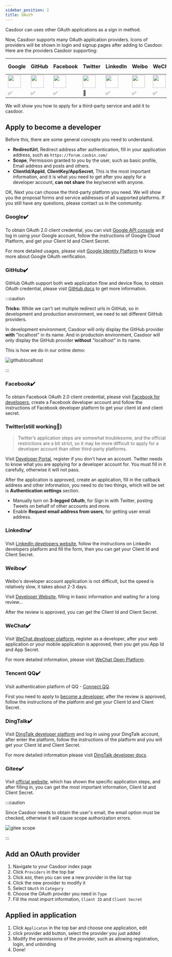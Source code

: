 ```yaml
---
sidebar_position: 2
title: OAuth
---
```


Casdoor can uses other OAuth applications as a sign in method.

Now, Casdoor supports many OAuth application providers. Icons of providers will be shown in login and signup pages after adding to Casdoor. Here are the providers Casdoor supporting:

|Google|GitHub|Facebook| Twitter | LinkedIn | Weibo | WeChat | Tencent QQ | Dingtalk | Gitee | Email | SMS |
| -- | -- | -- | -- | -- | -- | -- | -- | -- | -- | -- | -- |
|<img src="https://cdn.casbin.org/img/social_google.png" width="40"></img>|<img src="https://cdn.casbin.org/img/social_github.png" width="40"></img>|<img src="https://cdn.casbin.org/img/social_facebook.png" width="40"></img>|<img src="https://cdn.casbin.org/img/social_twitter.png" width="40"></img> |<img src="https://cdn.casbin.org/img/social_linkedin.png" width="40"></img>| <img src="https://cdn.casbin.org/img/social_weibo.png" width="40"></img> | <img src="https://cdn.casbin.org/img/social_wechat.png" width="40"></img> | <img src="https://cdn.casbin.org/img/social_qq.png" width="40"></img> | <img src="https://cdn.casbin.org/img/social_dingtalk.png" width="40"></img> | <img src="https://cdn.casbin.org/img/social_gitee.png" width="40"></img> | <img src="https://cdn.casbin.org/img/social_mail.png" width="40"></img> | <img src="https://cdn.casbin.org/img/social_msg.png" width="40"></img> |
|✅|✅|✅|🚧|✅|✅|✅|✅|✅|✅|✅|✅|

We will show you how to apply for a third-party service and add it to casdoor.

## Apply to become a developer

Before this, there are some general concepts you need to understand.

- **RedirectUrl**, Redirect address after authentication, fill in your application address, such as `https://forum.casbin.com/`
- **Scope**, Permission granted to you by the user, such as basic profile, Email address and posts and others.
- **ClientId/AppId**, **ClientKey/AppSecret**, This is the most important information, and it is what you need to get after you apply for a developer account, **can not share** the key/secret with anyone.

OK, Next you can choose the third-party platform you need. We will show you the proposal forms and service addresses of all supported platforms. If you still have any questions, please contact us in the community.

### Google:heavy_check_mark:

To obtain OAuth 2.0 client credential, you can visit [Google API console](https://console.developers.google.com) and log in using your Google account, follow the instructions of Google Cloud Platform, and get your Client Id and Client Secret.

For more detailed usages, please visit [Google Identity Platform](https://developers.google.com/identity) to know more about Google OAuth verification.

### GitHub:heavy_check_mark:

GitHub OAuth support both web application flow and device flow, to obtain OAuth credential, please visit [GitHub docs](https://docs.github.com/en/rest/guides/basics-of-authentication) to get more information.

:::caution

**Tricks:** While we can't set multiple redirect urls in GitHub, so in development and production environment, we need to set different GitHub providers. 

In development environment, Casdoor will only display the GitHub provider **with** "localhost" in its name. And in productoin environment, Casdoor will only display the GitHub provider **without** "localhost" in its name.

This is how we do in our online demo:

![githublocalhost](/img/githublocalhost.png)

:::

### Facebook:heavy_check_mark:

To obtain Facebook OAuth 2.0 client credential, please visit [Facebook for developers](https://developers.facebook.com/), create a Facebook developer account and follow the instructions of Facebook developer platform to get your client id and client secret.

###  Twitter(still working🚧)

> Twitter’s application steps are somewhat troublesome, and the official restrictions are a bit strict, so it may be more difficult to apply for a developer account than other third-party platforms.

Visit [Developer Portal](https://developer.twitter.com/en/portal/dashboard), register if you don't have an account. Twitter needs to know what you are applying for a developer account for. You must fill in it carefully, otherwise it will not pass.

After the application is approved, create an application, fill in the callback address and other information, you need to do two things, which will be set is **Authentication settings** section.

- Manually turn on **3-legged OAuth**, for Sign in with Twitter, posting Tweets on behalf of other accounts and more.
- Enable **Request email address from users**, for getting user email address.

###  LinkedIn:heavy_check_mark:

Visit [LinkedIn developers website](https://www.linkedin.com/developers/), follow the instructions on LinkedIn developers platform and fill the form, then you can get your Client Id and Client Secret.

### Weibo:heavy_check_mark:

Weibo's developer account application is not difficult, but the speed is relatively slow, it takes about 2-3 days.

Visit [Developer Website](https://open.weibo.com/developers/basicinfo), filling in basic information and waiting for a long review...

After the review is approved, you can get the Client Id and Client Secret.

### WeChat:heavy_check_mark:

Visit [WeChat developer platform](https://open.weixin.qq.com/), register as a developer, after your web application or your mobile application is approved, then you get you App Id and App Secret.

For more detailed information, please visit [WeChat Open Platform](https://developers.weixin.qq.com/doc/oplatform/en/Website_App/WeChat_Login/Wechat_Login.html).

### Tencent QQ:heavy_check_mark:

Visit authentication platform of QQ - [Connect QQ](https://connect.qq.com/manage.html#/).

First you need to apply to [become a developer](https://wiki.connect.qq.com/%E6%88%90%E4%B8%BA%E5%BC%80%E5%8F%91%E8%80%85), after the review is approved, follow the instructions of the platform and get your Client Id and Client Secret.

### DingTalk:heavy_check_mark:

Visit [DingTalk developer platform](https://open-dev.dingtalk.com/?spm=ding_open_doc.document.0.0.140a645fxfAUAE#/loginMan) and log in using your DingTalk account, after enter the platform, follow the instructions of the platform and you will get your Client Id and Client Secret.

For more detailed information please visit [DingTalk developer docs](https://developers.dingtalk.com/document/app/obtain-identity-credentials).

### Gitee:heavy_check_mark:

Visit [official website](https://gitee.com/api/v5/oauth_doc#/list-item-3), which has shown the specific application steps, and after filling in, you can get the most important information, Client Id and Client Secret.

:::caution

Since Casdoor needs to obtain the user's email, the email option must be checked, otherwise it will cause scope authorization errors.

![gitee scope](/img/giteescope.jpg)

:::

## Add an OAuth provider

1. Navigate to your Casdoor index page
2. Click `Providers` in the top bar
3. Click `Add`, then you can see a new provider in the list top
4. Click the new provider to modify it
5. Select `OAuth` in  `Category`
6. Choose the OAuth provider you need in `Type`
7. Fill the most import information, `Client ID` and `Client Secret`

## Applied in application

1. Click `Applicaton` in the top bar and choose one application, edit
2. click provider add button, select the provider you just added
3. Modify the permissions of the provider, such as allowing registration, login, and unbinding
4. Done!
